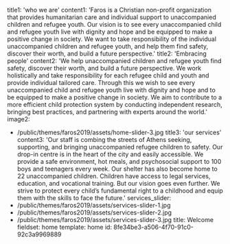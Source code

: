 title1: 'who we are'
content1: 'Faros is a Christian non-profit organization that provides humanitarian care and individual support to unaccompanied children and refugee youth. Our vision is to see every unaccompanied child and refugee youth live with dignity and hope and be equipped to make a positive change in society. We want to take responsibility of the individual unaccompanied children and refugee youth, and help them find safety, discover their worth, and build a future perspective.'
title2: 'Embracing people'
content2: 'We help unaccompanied children and refugee youth find safety, discover their worth, and build a future perspective. We work holistically and take responsibility for each refugee child and youth and provide individual tailored care. Through this we wish to see every unaccompanied child and refugee youth live with dignity and hope and to be equipped to make a positive change in society. We aim to contribute to a more efficient child protection system by conducting independent research, bringing best practices, and partnering with experts around the world.'
image2:
  - /public/themes/faros2019/assets/home-slider-3.jpg
title3: 'our services'
content3: 'Our staff is combing the streets of Athens seeking, supporting, and bringing unaccompanied refugee children to safety. Our drop-in centre is in the heart of the city and easily accessible. We provide a safe environment, hot meals, and psychosocial support to 100 boys and teenagers every week. Our shelter has also become home to 22 unaccompanied children. Children have access to legal services, education, and vocational training. But our vision goes even further. We strive to protect every child’s fundamental right to a childhood and equip them with the skills to face the future.'
services_slider:
  - /public/themes/faros2019/assets/services-slider-1.jpg
  - /public/themes/faros2019/assets/services-slider-2.jpg
  - /public/themes/faros2019/assets/services-slider-3.jpg
title: Welcome
fieldset: home
template: home
id: 8fe34be3-a506-4f70-91c0-92c3a9969889
